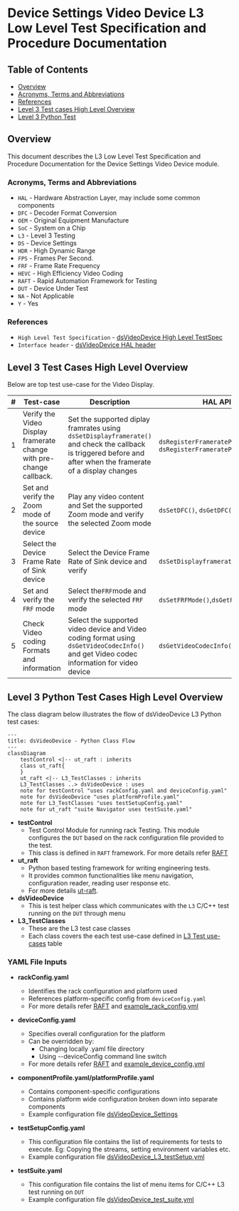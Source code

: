 # Device Settings Video Device L3 Low Level Test Specification and Procedure Documentation

## Table of Contents

- [Overview](#overview)
- [Acronyms, Terms and Abbreviations](#acronyms-terms-and-abbreviations)
- [References](#references)
- [Level 3 Test cases High Level Overview](#level-3-test-cases-high-level-overview)
- [Level 3 Python Test](#level-3-python-test-cases-high-level-overview)

## Overview

This document describes the L3 Low Level Test Specification and Procedure Documentation for the Device Settings Video Device module.

### Acronyms, Terms and Abbreviations

- `HAL` \- Hardware Abstraction Layer, may include some common components
- `DFC`  \- Decoder Format Conversion
- `OEM` \- Original Equipment Manufacture
- `SoC` \- System on a Chip
- `L3`   \- Level 3 Testing
- `DS`   \- Device Settings
- `HDR`  \- High Dynamic Range
- `FPS`  \- Frames Per Second.
- `FRF`  \- Frame Rate Frequency
- `HEVC` \- High Efficiency Video Coding
- `RAFT`  \- Rapid Automation Framework for Testing
- `DUT`   \- Device Under Test
- `NA`   \- Not Applicable
- `Y`    \- Yes

### References

- `High Level Test Specification` - [dsVideoDevice High Level TestSpec](ds-video-device_High-Level_TestSpec.md)
- `Interface header` - [dsVideoDevice HAL header](https://github.com/rdkcentral/rdk-halif-device_settings/blob/main/include/dsVideoDevice.h)

## Level 3 Test Cases High Level Overview
Below are top test use-case for the Video Display.

|#|Test-case|Description|HAL APIs|Source|Sink|
|-|---------|-----------|--------|------|----|
|1|Verify the Video Display framerate change with pre-change callback.|Set the supported diplay framrates using `dsSetDisplayframerate()` and check the callback is triggered before and after when the framerate of a display changes|`dsRegisterFrameratePreChangeCB()`, `dsRegisterFrameratePostChangeCB()`|`NA`|`Y`|
|2|Set and verify the Zoom mode of the source device|Play any video content and Set the supported Zoom mode and verify the selected Zoom mode|`dsSetDFC()`, `dsGetDFC()`|`Y`|`NA`|
|3|Select the Device Frame Rate of Sink device|Select the Device Frame Rate of Sink device and verify|`dsSetDisplayframerate()`|`NA`|`Y`|
|4|Set and verify the `FRF` mode|Select the`FRF`mode and verify the selected `FRF` mode|`dsSetFRFMode()`,`dsGetFRFMode()`|`NA`|`Y`|
|5|Check Video coding Formats and information|Select the supported video device and Video coding format using `dsGetVideoCodecInfo()` and get Video codec information for video device|`dsGetVideoCodecInfo()`|`Y`|`NA`|

## Level 3 Python Test Cases High Level Overview

The class diagram below illustrates the flow of dsVideoDevice L3 Python test cases:

```mermaid
---
title: dsVideoDevice - Python Class Flow
---
classDiagram
    testControl <|-- ut_raft : inherits
    class ut_raft{
    }
    ut_raft <|-- L3_TestClasses : inherits
    L3_TestClasses ..> dsVideoDevice : uses
    note for testControl "uses rackConfig.yaml and deviceConfig.yaml"
    note for dsVideoDevice "uses platformProfile.yaml"
    note for L3_TestClasses "uses testSetupConfig.yaml"
    note for ut_raft "suite Navigator uses testSuite.yaml"
```

- **testControl**
  - Test Control Module for running rack Testing. This module configures the `DUT` based on the rack configuration file provided to the test.
  - This class is defined in `RAFT` framework. For more details refer [RAFT](https://github.com/rdkcentral/python_raft/blob/1.0.0/README.md)
- **ut_raft**
  - Python based testing framework for writing engineering tests.
  - It provides common functionalities like menu navigation, configuration reader, reading user response etc.
  - For more details [ut-raft](https://github.com/rdkcentral/ut-raft).
- **dsVideoDevice**
  - This is test helper class which communicates with the `L3` C/C++ test running on the `DUT` through menu
- **L3_TestClasses**
  - These are the L3 test case classes
  - Each class covers the each test use-case defined in [L3 Test use-cases](#level-3-test-cases-high-level-overview) table

### YAML File Inputs

- **rackConfig.yaml**
  - Identifies the rack configuration and platform used
  - References platform-specific config from `deviceConfig.yaml`
  - For more details refer [RAFT](https://github.com/rdkcentral/python_raft/blob/1.0.0/README.md) and [example_rack_config.yml](https://github.com/rdkcentral/python_raft/blob/1.0.0/examples/configs/example_rack_config.yml)

- **deviceConfig.yaml**
  - Specifies overall configuration for the platform
  - Can be overridden by:
    - Changing locally .yaml file directory
    - Using --deviceConfig command line switch
  - For more details refer [RAFT](https://github.com/rdkcentral/python_raft/blob/1.0.0/README.md) and [example_device_config.yml](https://github.com/rdkcentral/python_raft/blob/1.0.0/examples/configs/example_device_config.yml)

- **componentProfile.yaml/platformProfile.yaml**
  - Contains component-specific configurations
  - Contains platform wide configuration broken down into separate components
  - Example configuration file [dsVideoDevice_Settings](https://github.com/rdkcentral/rdk-halif-test-device_settings/blob/3.0.0/profiles/sink/Sink_VideoDevice.yaml)

- **testSetupConfig.yaml**
  - This configuration file contains the list of requirements for tests to execute. Eg: Copying the streams, setting environment variables etc.
  - Example configuration file [dsVideoDevice_L3_testSetup.yml](../../../host/tests/dsVideoDevice_L3_Tests/dsVideoDevice_L3_testSetup.yml)

- **testSuite.yaml**
  - This configuration file contains the list of menu items for C/C++ L3 test running on `DUT`
  - Example configuration file [dsVideoDevice_test_suite.yml](../../../host/tests/dsClasses/dsVideoDevice_test_suite.yml)
